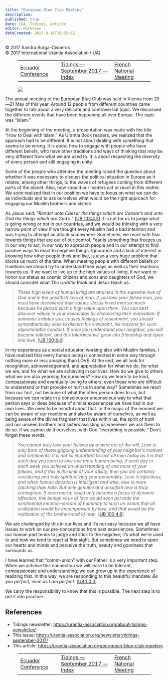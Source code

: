 ```yaml
---
title: "European Blue Club Meeting"
description: 
published: true
date: IUA, Tidings, article
editor: markdown
dateCreated: 2023-9-16T10:55:6Z
---
```


<p class="v-card v-sheet theme--light gray lighten-3 px-2">© 2017 Sandra Burga-Cisneros<br>© 2017 International Urantia Association (IUA)</p>
<figure class="table chapter-navigator">
  <table>
    <tbody>
      <tr>
        <td>
        <a href="/en/article/Andres_Ramirez/ecuador_conference">
          <span class="mdi mdi-arrow-left-drop-circle"></span><span class="pl-2">Ecuador Conference</span>
        </a>
        </td>
        <td>
        <a href="/en/index/articles_iua_tidings#tidings-september-2017">
          <span class="mdi mdi-book-open-variant"></span><span class="pl-2">Tidings — September 2017 — Index</span>
        </a>
        </td>
        <td>
        <a href="/en/article/Ivan_Stol/french_national_meeting_2">
          <span class="pr-2">French National Meeting</span><span class="mdi mdi-arrow-right-drop-circle"></span>
        </a>
        </td>
      </tr>
    </tbody>
  </table>
</figure>


<figure id="Figure_1" class="image urantiapedia image-style-align-left">
<img src="/image/article/IUA_Tidings/Sandra-Burga-Cisneros-e1503859608729-150x150.jpg">
</figure>

The annual meeting of the European Blue Club was held in Vienna from 20—21 May of this year. Around 12 people from different countries came together to talk about a very delicate and controversial topic. We discussed the different events that have been happening all over Europe. The topic was “Islam.” 

At the beginning of the meeting, a presentation was made with the title “How to Deal with Islam.” As Urantia Book readers, we realized that the approach had to be different. It is not about dealing with something that seems to be wrong. It is about how to engage with people who have different beliefs, who have other traditions and ways of thinking that may be very different from what we are used to. It is about respecting the diversity of every person and still engaging in unity. 

Some of the people who attended the meeting raised the question about whether it was necessary to discuss the political situation in Europe as it relates, among other things, to the waves of refugees coming from different parts of the planet. Also, how should our leaders act or react in this matter. We soon realized that in our position we have to focus on what we can do as individuals and to ask ourselves what would be the right approach for engaging our Muslim brothers and sisters. 

As Jesus said: _“Render unto Caesar the things which are Caesar’s and unto God the things which are God’s.”_ <a id="a45_109"></a>[[UB 133:4.3](/en/The_Urantia_Book/133#p4_3)] It is not for us to judge what is going wrong or not in our countries, and we would be thinking with a very narrow point of view if we thought every Muslim had a bad intention and was trying to attempt an attack somewhere. Sometimes, we react with fear towards things that are out of our control. Fear is something that freezes us in our way to act, in our way to approach people and in our attempt to find positive ways to react to negative things. Ignorance and a lack of interest in knowing how other people think and live, is also a very huge problem that blocks us much of the time. When meeting people with different beliefs or traditions we should try to understand their ways as well as their reactions towards us. If we want to live up to the high values of living, if we want to honor our status as cosmic citizens and sons and daughters of God, we should consider what _The Urantia Book_ and Jesus teach us:  
<br style="clear:both;"/>

> _These high levels of human living are attained in the supreme love of God and in the unselfish love of man. If you love your fellow men, you must have discovered their values. Jesus loved men so much because he placed such a high value upon them. You can best discover values in your associates by discovering their motivation. If someone irritates you, causes feelings of resentment, you should sympathetically seek to discern his viewpoint, his reasons for such objectionable conduct. If once you understand your neighbor, you will become tolerant, and this tolerance will grow into friendship and ripen into love._ <a id="a48_621"></a>[[UB 100:4.4](/en/The_Urantia_Book/100#p4_4)] 

In my experience as a social educator, working also with Muslim families, I have realized that every human being is connected in some way through nothing more or less amazing than LOVE. At the end, we all look for recognition, acknowledgement, and appreciation for what we do, for what we are, and for what we are achieving in our lives. How do we give to others what we are also yearning for ourselves? How do we learn to be kind, compassionate and eventually loving to others; even those who are difficult to understand or that provoke or hurt us in some way? Sometimes we react from our hurt, not because of what the other person does to us, but because we can relate in a conscious or unconscious way to what that person says or does because of similar experiences we have had in our own lives. We need to be mindful about that. In the magic of the moment we can be aware of our reactions and also be aware of ourselves, as well as being aware of the divine fragment that lives within us; the spirit of truth and our unseen brothers and sisters assisting us whenever we ask them to do so. If we cannot do it ourselves, with God “everything is possible.” Don’t forget these words: 

> _You cannot truly love your fellows by a mere act of the will. Love is only born of thoroughgoing understanding of your neighbor’s motives and sentiments. It is not so important to love all men today as it is that each day you learn to love one more human being. If each day or each week you achieve an_ _understanding of one more of your fellows, and if this is the limit of your ability, then you are certainly socializing and truly spiritualizing your personality. Love is infectious, and when human devotion is intelligent and wise, love is more catching than hate. But only genuine and unselfish love is truly contagious. If each mortal could only become a focus of dynamic affection, this benign virus of love would soon pervade the sentimental emotion-stream of humanity to such an extent that all civilization would be encompassed by love, and that would be the realization of the brotherhood of man._ <a id="a52_912"></a>[[UB 100:4.6](/en/The_Urantia_Book/100#p4_6)] 

We are challenged by this in our lives and it’s not easy because we all have issues to work on our pre-conceptions from past experiences. Sometimes our human part tends to judge and stick to the negative; it’s what we’re used to and how we tend to react at first sight. But sometimes we need to open our hearts and minds and perceive the truth, beauty and goodness that surrounds us.  

I have learned that “comm-union” with our Father is a very important step. When we achieve this connection we will learn to be tolerant, compassionate and understanding; we can grow up in the experience of realizing that. In this way, we are responding to this beautiful mandate: _Be you perfect, even as I am perfect._ <a id="a56_320"></a>[[UB 1:0.3](/en/The_Urantia_Book/1#p0_3)] 

We carry the responsibility to know that this is possible. The next step is to put it into practice.

## References

- Tidings newsletter: https://urantia-association.org/about-tidings-newsletter/
- This issue: https://urantia-association.org/newsletter/tidings-september-2017/
- This article: https://urantia-association.org/european-blue-club-meeting

<figure class="table chapter-navigator">
  <table>
    <tbody>
      <tr>
        <td>
        <a href="/en/article/Andres_Ramirez/ecuador_conference">
          <span class="mdi mdi-arrow-left-drop-circle"></span><span class="pl-2">Ecuador Conference</span>
        </a>
        </td>
        <td>
        <a href="/en/index/articles_iua_tidings#tidings-september-2017">
          <span class="mdi mdi-book-open-variant"></span><span class="pl-2">Tidings — September 2017 — Index</span>
        </a>
        </td>
        <td>
        <a href="/en/article/Ivan_Stol/french_national_meeting_2">
          <span class="pr-2">French National Meeting</span><span class="mdi mdi-arrow-right-drop-circle"></span>
        </a>
        </td>
      </tr>
    </tbody>
  </table>
</figure>
